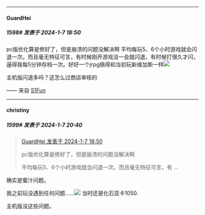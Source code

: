 
*****

####  GuardHei  
##### 1598#       发表于 2024-1-7 18:50

pc版优化算是修好了，但是崩溃的问题没解决啊
平均每玩5、6个小时游戏就会闪退一次。而且毫无特征可言，有时候刚开游戏没一会就闪退，有时候打很久才闪，逼得我每5分钟存档一次。好好一个jrpg搞得和当初玩新维加斯一样<img src="https://static.saraba1st.com/image/smiley/face2017/068.png" referrerpolicy="no-referrer">

主机版闪退多吗？这怎么过商店审核的

—— 来自 [S1Fun](https://s1fun.koalcat.com)


*****

####  christiny  
##### 1599#       发表于 2024-1-7 20:40

<blockquote><a href="httphttps://bbs.saraba1st.com/2b/forum.php?mod=redirect&amp;goto=findpost&amp;pid=63566576&amp;ptid=2005888" target="_blank">GuardHei 发表于 2024-1-7 18:50</a>

pc版优化算是修好了，但是崩溃的问题没解决啊

平均每玩5、6个小时游戏就会闪退一次。而且毫无特征可言，有 ...</blockquote>
确实是蜜汁问题。

我之前玩没遇到任何问题……<img src="https://static.saraba1st.com/image/smiley/face2017/068.png" referrerpolicy="no-referrer"> 当时还是化石显卡1050.

主机版没这些问题。

